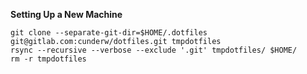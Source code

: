 **Setting Up a New Machine**

```
git clone --separate-git-dir=$HOME/.dotfiles git@gitlab.com:cunderw/dotfiles.git tmpdotfiles
rsync --recursive --verbose --exclude '.git' tmpdotfiles/ $HOME/
rm -r tmpdotfiles
```



